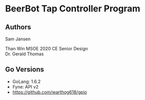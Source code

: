 # BeerBot Tap Controller Program

## Authors

Sam Jansen

Than Win 
MSOE 2020 CE Senior Design   
Dr. Gerald Thomas

## Go Versions

* GoLang: 1.6.2
* Fyne: API v2
* https://github.com/warthog618/gpio

